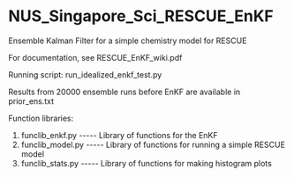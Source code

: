 # NUS_Singapore_Sci_RESCUE_EnKF

Ensemble Kalman Filter for a simple chemistry model for RESCUE

For documentation, see RESCUE_EnKF_wiki.pdf

Running script: run_idealized_enkf_test.py

Results from 20000 ensemble runs before EnKF are available in prior_ens.txt

Function libraries:
1) funclib_enkf.py	----- Library of functions for the EnKF
2) funclib_model.py	----- Library of functions for running a simple RESCUE model
3) funclib_stats.py	----- Library of functions for making histogram plots



